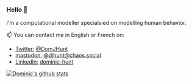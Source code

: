 ### Hello 👋

I'm a computational modeller specialsied on modelling human behavior.

📫 You can contact me in English or French on:

- [Twitter:](https://twitter.com/DomJHunt) [@DomJHunt](https://twitter.com/DomJHunt)
- [mastodon:](https://chaos.social/@djhunt) [@djhunt@chaos.social](https://chaos.social/@djhunt)
- [LinkedIn:](https://www.linkedin.com/in/dominic-hunt/) [dominic-hunt](https://www.linkedin.com/in/dominic-hunt/)

[![Dominic's github stats](https://github-readme-stats.vercel.app/api?username=djmhunt)](https://github.com/anuraghazra/github-readme-stats)

<!--
**djmhunt/djmhunt** is a ✨ _special_ ✨ repository because its `README.md` (this file) appears on your GitHub profile.

- <a href="https://www.linkedin.com/in/dominic-hunt/"> <img align="left" alt="LinkedIn" width="15px" height="15px"  style="vertical-align:middle;margin:0px 3px;fill:#0077b5" src="https://simpleicons.org/icons/linkedin.svg" /> dominic-hunt </a>

Here are some ideas to get you started:

- 🔭 I’m currently working on ...
- 🌱 I’m currently learning ...
- 👯 I’m looking to collaborate on ...
- 🤔 I’m looking for help with ...
- 💬 Ask me about ...
- 📫 How to reach me: ...
- 😄 Pronouns: ...
- ⚡ Fun fact: ...
-->
